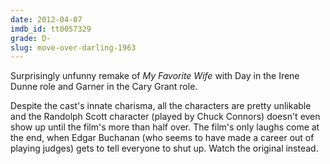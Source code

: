```yaml
---
date: 2012-04-07
imdb_id: tt0057329
grade: D-
slug: move-over-darling-1963
---
```


Surprisingly unfunny remake of <span data-imdb-id="tt0029284">_My Favorite Wife_</span> with Day in the Irene Dunne role and Garner in the Cary Grant role.

Despite the cast's innate charisma, all the characters are pretty unlikable and the Randolph Scott character (played by Chuck Connors) doesn't even show up until the film's more than half over. The film's only laughs come at the end, when Edgar Buchanan (who seems to have made a career out of playing judges) gets to tell everyone to shut up. Watch the original instead.
